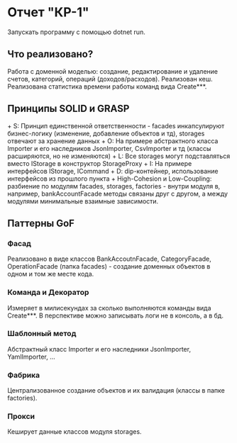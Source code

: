 ﻿<h1>Отчет "КР-1"</h1>

Запускать программу с помощью dotnet run.

<h2>Что реализовано?</h2>
<p>
    Работа с доменной моделью: создание, редактирование и удаление счетов, категорий, операций (доходов/расходов).
    Реализован кеш.
    Реализована статистика времени работы команд вида Create***.
</p>

<h2>Принципы SOLID и GRASP</h2>
<p>
    + S: Принцип единственной ответственности - facades инкапсулируют бизнес-логику (изменение, добавление объектов и тд), storages отвечают за хранение данных
    + O: На примере абстрактного класса Importer и его наследников JsonImporter, CsvImporter и тд (классы расширяются, но не изменяются)
    + L: Все storages могут подставляться вместо IStorage в конструктор StorageProxy
    + I: На примере интерфейсов IStorage, ICommand
    + D: dip-контейнер, использование интерфейсов из прошлого пункта
    + High-Cohesion и Low-Coupling: разбиение по модулям facades, storages, factories - внутри модуля в, например, bankAccountFacade методы связаны друг с другом, а между модулями минимальные взаимные зависимости. 
</p>

<h2>Паттерны GoF</h2>

<h3>Фасад</h3>
<p>
  Реализовано в виде классов BankAccoutnFacade, CategoryFacade, OperationFacade (папка facades) - создание доменных
  объектов в одном и том же месте кода.
</p>

<h3>Команда и Декоратор</h3>
<p>
  Измеряет в милисекундах за сколько выполняются команды вида Create***. В перспективе можно записывать логи не в консоль, а в бд.
</p>

<h3>Шаблонный метод</h3>
<p>
  Абстрактный класс Importer и его наследники JsonImporter, YamlImporter, ...
</p>

<h3>Фабрика</h3>
<p>
  Централизованное создание объектов и их валидация (классы в папке factories).
</p>

<h3>Прокси</h3>
<p>
  Кеширует данные классов модуля storages.
</p>
